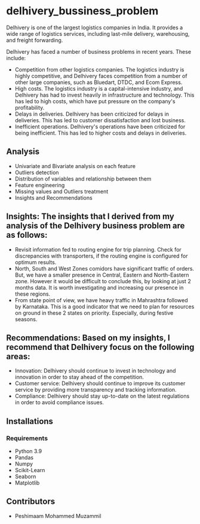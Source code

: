 # delhivery_bussiness_problem

Delhivery is one of the largest logistics companies in India. It provides a wide range of logistics services, including last-mile delivery, warehousing, and freight forwarding.

Delhivery has faced a number of business problems in recent years. These include:

- Competition from other logistics companies. The logistics industry is highly competitive, and Delhivery faces competition from a number of other large companies, such as Bluedart, DTDC, and Ecom Express.
- High costs. The logistics industry is a capital-intensive industry, and Delhivery has had to invest heavily in infrastructure and technology. This has led to high costs, which have put pressure on the company's profitability.
- Delays in deliveries. Delhivery has been criticized for delays in deliveries. This has led to customer dissatisfaction and lost business.
- Inefficient operations. Delhivery's operations have been criticized for being inefficient. This has led to higher costs and delays in deliveries.

## Analysis
- Univariate and Bivariate analysis on each feature
- Outliers detection
- Distribution of variables and relationship between them
- Feature engineering
- Missing values and Outliers treatment
- Insights and Recommendations

## Insights: The insights that I derived from my analysis of the Delhivery business problem are as follows:
- Revisit information fed to routing engine for trip planning. Check for discrepancies with transporters, if the routing engine is configured for optimum results.
- North, South and West Zones comidors have significant traffic of orders. But, we have a smaller
presence in Central, Eastern and North-Eastern zone. However it would be difficult to conclude
this, by looking at just 2 months data. It is worth investigating and increasing our presence in
these regions.
- From state point of view, we have heavy traffic in Mahrashtra followed by Karnataka. This is a
good indicator that we need to plan for resources on ground in these 2 states on priority. Especially,
during festive seasons.

## Recommendations: Based on my insights, I recommend that Delhivery focus on the following areas:

- Innovation: Delhivery should continue to invest in technology and innovation in order to stay ahead of the competition.
- Customer service: Delhivery should continue to improve its customer service by providing more transparency and tracking information.
- Compliance: Delhivery should stay up-to-date on the latest regulations in order to avoid compliance issues.

## Installations
### Requirements
- Python 3.9
- Pandas
- Numpy
- Scikit-Learn
- Seaborn
- Matplotlib

## Contributors
- Peshimaam Mohammed Muzammil
